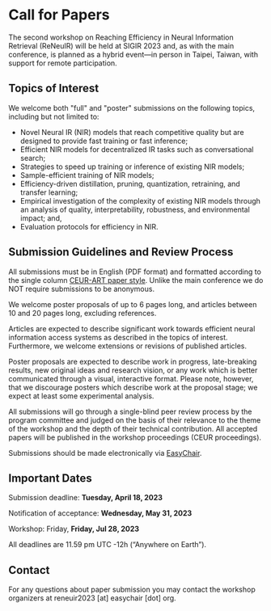 # Call for Papers

The second workshop on Reaching Efficiency in Neural Information Retrieval (ReNeuIR)
will be held at SIGIR 2023 and, as with the main conference, is planned as a hybrid
event—in person in Taipei, Taiwan, with support for remote participation.

## Topics of Interest

We welcome both "full" and "poster" submissions on the following topics,
including but not limited to:

* Novel Neural IR (NIR) models that reach competitive quality but are designed to provide fast training or fast inference;
* Efficient NIR models for decentralized IR tasks such as conversational search; 
* Strategies to speed up training or inference of existing NIR models; 
* Sample-efficient training of NIR models; 
* Efficiency-driven distillation, pruning, quantization, retraining, and transfer learning; 
* Empirical investigation of the complexity of existing NIR models through an analysis of quality, interpretability, robustness, and environmental impact; and, 
* Evaluation protocols for efficiency in NIR.


## Submission Guidelines and Review Process

All submissions must be in English (PDF format)  and formatted according to
the single column [CEUR-ART paper style](https://ceurws.wordpress.com/2020/03/31/ceurws-publishes-ceurart-paper-style/).
Unlike the main conference we do NOT require submissions to be anonymous.

We welcome poster proposals of up to 6 pages long, and articles between 10 and 20 pages long, excluding references.

Articles are expected to describe significant work towards efficient neural information access
systems as described in the topics of interest.  Furthermore, we welcome extensions or revisions of published articles.

Poster proposals are expected to describe work in progress, late-breaking results, new original ideas
and research vision, or any work which is better communicated through a visual, interactive format.
Please note, however, that we discourage posters which describe work at the proposal stage;
we expect at least some experimental analysis.

All submissions will go through a single-blind peer review process by the program committee
and judged on the basis of their relevance to the theme of the workshop and the depth of
their technical contribution. All accepted papers will be published in the workshop
proceedings (CEUR proceedings).

Submissions should be made electronically via [EasyChair](https://easychair.org/conferences/?conf=reneuir2023).

## Important Dates

Submission deadline: **Tuesday, April 18, 2023**

Notification of acceptance: **Wednesday, May 31, 2023**

Workshop: Friday, **Friday, Jul 28, 2023**

All deadlines are 11.59 pm UTC -12h (“Anywhere on Earth”).

## Contact
For any questions about paper submission you may contact the
workshop organizers at reneuir2023 [at] easychair [dot] org.
